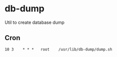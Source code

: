 # db-dump
Util to create database dump

## Cron 

    10 3    * * *   root    /usr/lib/db-dump/dump.sh
